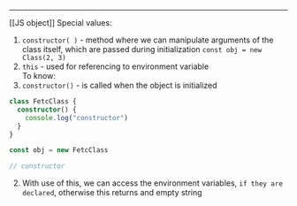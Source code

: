***
[[JS object]]
Special values:
1. `constructor( )` - method where we can manipulate arguments of the class itself, which are passed during initialization `const obj = new Class(2, 3)`
2. `this` - used for referencing to environment variable    
To know:
1. `constructor()` - is called when the object is initialized 
```ts
class FetcClass {
  constructor() {
    console.log("constructor")
  }
}

const obj = new FetcClass

// constructor 
```
2. With use of this, we can access the environment variables, `if they are declared`, otherwise this returns and empty string 